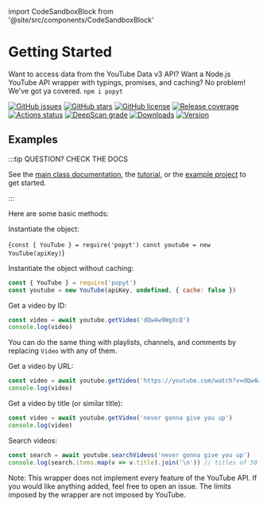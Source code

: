 import CodeSandboxBlock from '@site/src/components/CodeSandboxBlock'

# Getting Started
Want to access data from the YouTube Data v3 API? Want a Node.js YouTube API wrapper with typings, promises, and caching? No problem! We've got ya covered. `npm i popyt`

[![GitHub issues](https://img.shields.io/github/issues/brandonbothell/popyt.svg)](https://github.com/brandonbothell/popyt/issues)
[![GitHub stars](https://img.shields.io/github/stars/brandonbothell/popyt.svg)](https://github.com/brandonbothell/popyt/stargazers)
[![GitHub license](https://img.shields.io/github/license/brandonbothell/popyt.svg)](https://github.com/brandonbothell/popyt/blob/master/LICENSE)
[![Release coverage](https://codecov.io/gh/brandonbothell/popyt/branch/release/graph/badge.svg?token=OAV13MIW6S)](https://codecov.io/gh/brandonbothell/popyt)
[![Actions status](https://github.com/brandonbothell/popyt/workflows/Test/badge.svg)](https://github.com/brandonbothell/popyt/actions)
[![DeepScan grade](https://deepscan.io/api/teams/21522/projects/24946/branches/772144/badge/grade.svg)](https://deepscan.io/dashboard#view=project&tid=21522&pid=24946&bid=772144)
[![Downloads](https://img.shields.io/npm/dt/popyt.svg)](https://www.npmjs.com/package/popyt)
[![Version](https://img.shields.io/npm/v/popyt.svg)](https://www.npmjs.com/package/popyt)

## Examples

:::tip QUESTION? CHECK THE DOCS

See the [main class documentation](./api/classes/Library_Exports.YouTube), the [tutorial](./tutorial/intro), or the [example project](https://github.com/brandonbothell/popyt-example) to get started.

:::

Here are some basic methods:

Instantiate the object:

<CodeSandboxBlock
  language="js"
  url="https://codesandbox.io/p/sandbox/fetch-videos-from-youtube-jmqlfq">
  {`const { YouTube } = require('popyt')
const youtube = new YouTube(apiKey)`}
</CodeSandboxBlock>

Instantiate the object without caching:

```js
const { YouTube } = require('popyt')
const youtube = new YouTube(apiKey, undefined, { cache: false })
```

Get a video by ID:

```js
const video = await youtube.getVideo('dQw4w9WgXcQ')
console.log(video)
```

You can do the same thing with playlists, channels, and comments by replacing `Video` with any of them.  

Get a video by URL:

```js
const video = await youtube.getVideo('https://youtube.com/watch?v=dQw4w9WgXcQ')
console.log(video)
```

Get a video by title (or similar title):

```js
const video = await youtube.getVideo('never gonna give you up')
console.log(video)
```

Search videos:

```js
const search = await youtube.searchVideos('never gonna give you up')
console.log(search.items.map(v => v.title).join('\n')) // titles of 50 beautiful videos
```

Note: This wrapper does not implement every feature of the YouTube API. If you would like anything added, feel free to open an issue. The limits imposed by the wrapper are not imposed by YouTube.
